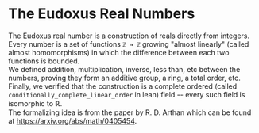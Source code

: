 # The Eudoxus Real Numbers
The Eudoxus real number is a construction of reals directly from integers. Every number is a set of functions ```ℤ → ℤ``` growing "almost linearly" 
(called almost homomorphisms) in which
the difference between each two functions is bounded. <br />
We defined addition, multiplication, inverse, less than, etc between the numbers, proving they form an additive group, a ring, a total order, etc.
Finally, we verified that the construction is a complete ordered (called ```conditionally_complete_linear_order``` in lean) field 
-- every such field is isomorphic to ℝ. <br />
The formalizing idea is from the paper by R. D. Arthan which can be found at https://arxiv.org/abs/math/0405454.
